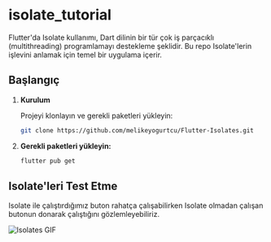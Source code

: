 # isolate_tutorial

Flutter'da Isolate kullanımı, Dart dilinin bir tür çok iş parçacıklı (multithreading) programlamayı destekleme şeklidir.
Bu repo Isolate'lerin işlevini anlamak için temel bir uygulama içerir.

## Başlangıç

1. **Kurulum**
   
   Projeyi klonlayın ve gerekli paketleri yükleyin:
   ```bash
   git clone https://github.com/melikeyogurtcu/Flutter-Isolates.git 
2. **Gerekli paketleri yükleyin:**

    ```bash
   flutter pub get

## Isolate'leri Test Etme

Isolate ile çalıştırdığımız buton rahatça çalışabilirken Isolate olmadan çalışan butonun donarak
çalıştığını gözlemleyebiliriz.

<img src="images/Isolates.gif" alt="Isolates GIF">
